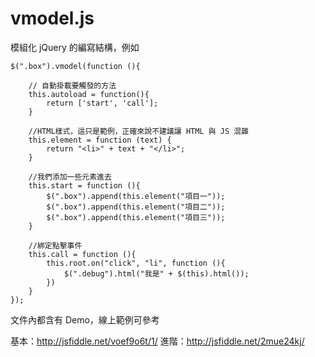 # vmodel.js
模組化 jQuery 的編寫結構，例如

    $(".box").vmodel(function (){

        // 自動掛載要觸發的方法
        this.autoload = function(){
            return ['start', 'call'];
        }

        //HTML樣式，這只是範例，正確來說不建議讓 HTML 與 JS 混雜
        this.element = function (text) {
            return "<li>" + text + "</li>";
        }
        
        //我們添加一些元素進去
        this.start = function (){
            $(".box").append(this.element("項目一"));
            $(".box").append(this.element("項目二"));
            $(".box").append(this.element("項目三"));
        }

        //綁定點擊事件
        this.call = function (){
            this.root.on("click", "li", function (){
                $(".debug").html("我是" + $(this).html());
            })
        }
    });

文件內都含有 Demo，線上範例可參考

基本：http://jsfiddle.net/voef9o6t/1/
進階：http://jsfiddle.net/2mue24kj/